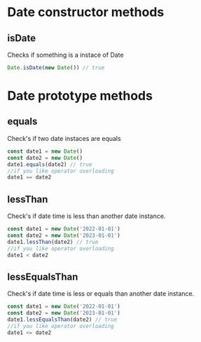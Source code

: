 # Date constructor methods

## isDate

Checks if something is a instace of Date

```typescript
Date.isDate(new Date()) // true
```

# Date prototype methods

## equals

Check's if two date instaces are equals

```typescript
const date1 = new Date()
const date2 = new Date()
date1.equals(date2) // true
//if you like operator overloading
date1 == date2
```

## lessThan

Check's if date time is less than another date instance.

```typescript
const date1 = new Date('2022-01-01')
const date2 = new Date('2023-01-01')
date1.lessThan(date2) // true
//if you like operator overloading
date1 < date2
```

## lessEqualsThan

Check's if date time is less or equals than another date instance.

```typescript
const date1 = new Date('2022-01-01')
const date2 = new Date('2023-01-01')
date1.lessEqualsThan(date2) // true
//if you like operator overloading
date1 <= date2
```